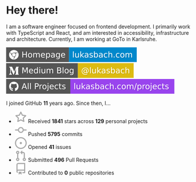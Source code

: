 # Hey there!

I am a software engineer focused on frontend development. I primarily work with TypeScript and React, and am interested in accessibility, infrastructure and architecture. Currently, I am working at GoTo in Karlsruhe.

[![Homepage](./icons/homepage.svg)](https://lukasbach.com)
[![Medium Blog](./icons/medium.svg)](https://medium.com/@lukasbach)
[![My Projects](./icons/projects.svg)](https://lukasbach.com/projects)

I joined GitHub **11** years ago. Since then, I...

- ![](./icons/star.svg) Received **1841** stars across **129** personal projects
- ![](./icons/commit.svg) Pushed **5795** commits
- ![](./icons/issues.svg) Opened **41** issues
- ![](./icons/pr.svg) Submitted **496** Pull Requests
- ![](./icons/repo.svg) Contributed to **0** public repositories

